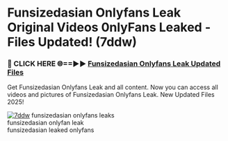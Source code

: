 # Funsizedasian Onlyfans Leak Original Videos 0nlyFans Leaked - Files Updated! (7ddw)

<h3>🔴 CLICK HERE 🌐==►► <a href="https://tinyurl.com/ms9xzufz" rel="nofollow">Funsizedasian Onlyfans Leak Updated Files</a></h3>

Get Funsizedasian Onlyfans Leak and all content. Now you can access all videos and pictures of Funsizedasian Onlyfans Leak. New Updated Files 2025!

[![7ddw](https://i.imgur.com/ppqm5kG.gif)](https://tinyurl.com/ms9xzufz)
funsizedasian onlyfans leaks<br>
funsizedasian onlyfan leak<br>
funsizedasian leaked onlyfans
